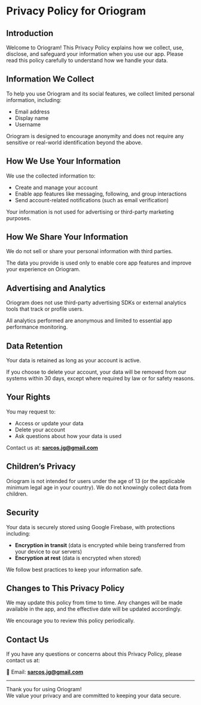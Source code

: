 
# Privacy Policy for Oriogram

## Introduction
Welcome to Oriogram! This Privacy Policy explains how we collect, use, disclose, and safeguard your information when you use our app. Please read this policy carefully to understand how we handle your data.

## Information We Collect
To help you use Oriogram and its social features, we collect limited personal information, including:

- Email address  
- Display name  
- Username

Oriogram is designed to encourage anonymity and does not require any sensitive or real-world identification beyond the above.

## How We Use Your Information
We use the collected information to:

- Create and manage your account  
- Enable app features like messaging, following, and group interactions  
- Send account-related notifications (such as email verification)

Your information is not used for advertising or third-party marketing purposes.

## How We Share Your Information
We do not sell or share your personal information with third parties.

The data you provide is used only to enable core app features and improve your experience on Oriogram.

## Advertising and Analytics
Oriogram does not use third-party advertising SDKs or external analytics tools that track or profile users.

All analytics performed are anonymous and limited to essential app performance monitoring.

## Data Retention
Your data is retained as long as your account is active.

If you choose to delete your account, your data will be removed from our systems within 30 days, except where required by law or for safety reasons.

## Your Rights
You may request to:

- Access or update your data  
- Delete your account  
- Ask questions about how your data is used

Contact us at: **sarcos.jg@gmail.com**

## Children’s Privacy
Oriogram is not intended for users under the age of 13 (or the applicable minimum legal age in your country). We do not knowingly collect data from children.

## Security
Your data is securely stored using Google Firebase, with protections including:

- **Encryption in transit** (data is encrypted while being transferred from your device to our servers)  
- **Encryption at rest** (data is encrypted when stored)

We follow best practices to keep your information safe.

## Changes to This Privacy Policy
We may update this policy from time to time. Any changes will be made available in the app, and the effective date will be updated accordingly.

We encourage you to review this policy periodically.

## Contact Us
If you have any questions or concerns about this Privacy Policy, please contact us at:

📧 Email: **sarcos.jg@gmail.com**

---

Thank you for using Oriogram!  
We value your privacy and are committed to keeping your data secure.
